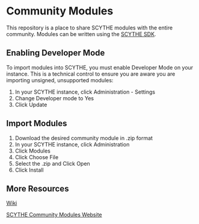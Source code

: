 # Community Modules
This repository is a place to share SCYTHE modules with the entire community. Modules can be written using the [SCYTHE SDK](https://github.com/scythe-io/sdk).

## Enabling Developer Mode
To import modules into SCYTHE, you must enable Developer Mode on your instance. This is a technical control to ensure you are aware you are importing unsigned, unsupported modules:
1. In your SCYTHE instance, click Administration - Settings 
2. Change  Developer mode to Yes
3. Click Update

## Import Modules
1. Download the desired community module in .zip format
2. In your SCYTHE instance, click Administration 
3. Click Modules 
4. Click Choose File 
5. Select the .zip and Click Open 
6. Click Install

## More Resources
[Wiki](https://github.com/scythe-io/community-modules/wiki)

[SCYTHE Community Modules Website](https://scythe-io.github.io/modules/)
